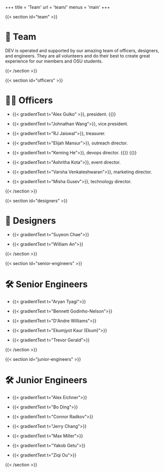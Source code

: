 +++
title = 'Team'
url = 'team/'
menus = 'main'
+++

{{< section id="team" >}}

# 👥 Team

DEV is operated and supported by our amazing team of officers, designers, and engineers. They are all volunteers and do their best to create great experience for our members and OSU students.

{{< /section >}}

{{< section id="officers" >}}
# 🧑‍💼 Officers

- {{< gradientText t="Alex Gulko" >}}, president. {{<iconLink href="https://github.com/" src="github" title="">}}
- {{< gradientText t="Johnathan Wang">}}, vice president.

- {{< gradientText t="RJ Jaiswal">}}, treasurer.

- {{< gradientText t="Elijah Mansur">}}, outreach director.

- {{< gradientText t="Keming He">}}, devops director. {{<iconLink href="https://github.com/KemingHe" src="github" title="Keming's GitHub">}} {{<iconLink href="https://www.linkedin.com/in/keminghe/" src="linkedin" title="Keming's LinkedIn">}}

- {{< gradientText t="Ashritha Kota">}}, event director.

- {{< gradientText t="Varsha Venkateshwaran">}}, marketing director.

- {{< gradientText t="Misha Gusev">}}, technology director.

{{< /section >}}

{{< section id="designers" >}}

# 🎨 Designers

- {{< gradientText t="Suyeon Chae">}}

- {{< gradientText t="William An">}}

{{< /section >}}

{{< section id="senior-engineers" >}}

# 🛠️ Senior Engineers

- {{< gradientText t="Aryan Tyagi">}}

- {{< gradientText t="Bennett Godinho-Nelson">}}

- {{< gradientText t="D'Andre Williams">}}

- {{< gradientText t="Ekumjyot Kaur (Ekum)">}}

- {{< gradientText t="Trevor Gerald">}}

{{< /section >}}

{{< section id="junior-engineers" >}}

# 🛠️ Junior Engineers

- {{< gradientText t="Alex Eichner">}}

- {{< gradientText t="Bo Ding">}}

- {{< gradientText t="Connor Radkov">}}

- {{< gradientText t="Jerry Chang">}}

- {{< gradientText t="Max Miller">}}

- {{< gradientText t="Yakob Getu">}}

- {{< gradientText t="Ziqi Ou">}}

{{< /section >}}
